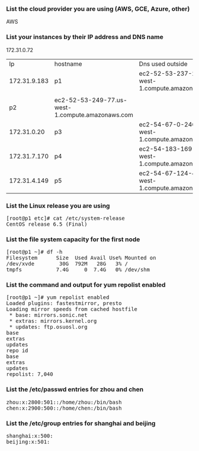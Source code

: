 <html>
<h3>List the cloud provider you are using (AWS, GCE, Azure, other)</h3>
AWS
<h3>List your instances by their IP address and DNS name</h3>
<table>
<tr><td>Ip</td><td>hostname</td><td>Dns used outside</td></tr>
<tr><td>172.31.9.183</td> <td>p1</td>      <td>ec2-52-53-237-23.us-west-1.compute.amazonaws.com</td></tr>
<tr><td><tr>172.31.0.72</td>  <td>p2</td>  <td>ec2-52-53-249-77.us-west-1.compute.amazonaws.com</td></tr>
<tr><td>172.31.0.20</td>  <td>p3</td>      <td>ec2-54-67-0-246.us-west-1.compute.amazonaws.com</td></tr>
<tr><td>172.31.7.170</td> <td>p4</td>      <td>ec2-54-183-169-16.us-west-1.compute.amazonaws.com</td></tr>
<tr><td>172.31.4.149</td> <td>p5</td>      <td>ec2-54-67-124-49.us-west-1.compute.amazonaws.com</td></tr>
</table>
<h3>List the Linux release you are using</h3>
<pre>
[root@p1 etc]# cat /etc/system-release
CentOS release 6.5 (Final)
</pre>
<h3>List the file system capacity for the first node</h3>
<pre>
[root@p1 ~]# df -h
Filesystem      Size  Used Avail Use% Mounted on
/dev/xvde        30G  792M   28G   3% /
tmpfs           7.4G     0  7.4G   0% /dev/shm
</pre>

<h3>List the command and output for yum repolist enabled</h3>
<pre>
[root@p1 ~]# yum repolist enabled
Loaded plugins: fastestmirror, presto
Loading mirror speeds from cached hostfile
 * base: mirrors.sonic.net
 * extras: mirrors.kernel.org
 * updates: ftp.osuosl.org
base                                                                                                                                                          | 3.7 kB     00:00
extras                                                                                                                                                        | 3.4 kB     00:00
updates                                                                                                                                                       | 3.4 kB     00:00
repo id                                                                           repo name                                                                                    status
base                                                                              CentOS-6 - Base                                                                              6,706
extras                                                                            CentOS-6 - Extras                                                                               64
updates                                                                           CentOS-6 - Updates                                                                             270
repolist: 7,040
</pre>

<h3>List the /etc/passwd entries for zhou and chen</h3>
<pre>
zhou:x:2800:501::/home/zhou:/bin/bash
chen:x:2900:500::/home/chen:/bin/bash
</pre>

<h3>List the /etc/group entries for shanghai and beijing</h3>
<pre>
shanghai:x:500:
beijing:x:501:
</pre>

</html>
